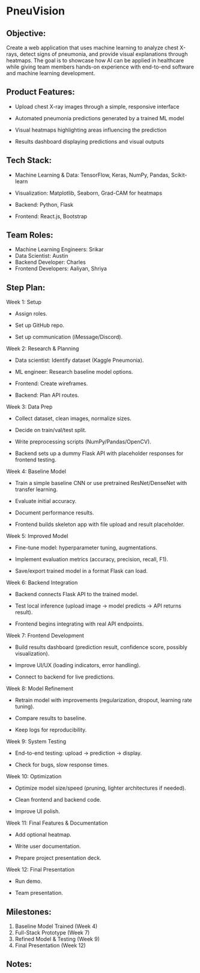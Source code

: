 # PneuVision

## Objective: 
Create a web application that uses machine learning to analyze chest X-rays, detect signs of pneumonia, and provide visual explanations through heatmaps. The goal is to showcase how AI can be applied in healthcare while giving team members hands-on experience with end-to-end software and machine learning development.

## Product Features: 
- Upload chest X-ray images through a simple, responsive interface

- Automated pneumonia predictions generated by a trained ML model

- Visual heatmaps highlighting areas influencing the prediction

- Results dashboard displaying predictions and visual outputs

## Tech Stack:
- Machine Learning & Data: TensorFlow, Keras, NumPy, Pandas, Scikit-learn

- Visualization: Matplotlib, Seaborn, Grad-CAM for heatmaps

- Backend: Python, Flask

- Frontend: React.js, Bootstrap

## Team Roles: 
- Machine Learning Engineers: Srikar
- Data Scientist: Austin
- Backend Developer: Charles
- Frontend Developers: Aaliyan, Shriya

## Step Plan:

Week 1: Setup

- Assign roles.

- Set up GitHub repo.

- Set up communication (iMessage/Discord).

Week 2: Research & Planning

- Data scientist: Identify dataset (Kaggle Pneumonia).

- ML engineer: Research baseline model options.

- Frontend: Create wireframes.

- Backend: Plan API routes.

Week 3: Data Prep

- Collect dataset, clean images, normalize sizes.

- Decide on train/val/test split.

- Write preprocessing scripts (NumPy/Pandas/OpenCV).

- Backend sets up a dummy Flask API with placeholder responses for frontend testing.

Week 4: Baseline Model

- Train a simple baseline CNN or use pretrained ResNet/DenseNet with transfer learning.

- Evaluate initial accuracy.

- Document performance results.

- Frontend builds skeleton app with file upload and result placeholder.

Week 5: Improved Model

- Fine-tune model: hyperparameter tuning, augmentations.

- Implement evaluation metrics (accuracy, precision, recall, F1).

- Save/export trained model in a format Flask can load.

Week 6: Backend Integration

- Backend connects Flask API to the trained model.

- Test local inference (upload image → model predicts → API returns result).

- Frontend begins integrating with real API endpoints.

Week 7: Frontend Development

- Build results dashboard (prediction result, confidence score, possibly visualization).

- Improve UI/UX (loading indicators, error handling).

- Connect to backend for live predictions.

Week 8: Model Refinement

- Retrain model with improvements (regularization, dropout, learning rate tuning).

- Compare results to baseline.

- Keep logs for reproducibility.

Week 9: System Testing

- End-to-end testing: upload → prediction → display.

- Check for bugs, slow response times.

Week 10: Optimization

- Optimize model size/speed (pruning, lighter architectures if needed).

- Clean frontend and backend code.

- Improve UI polish.

Week 11: Final Features & Documentation

- Add optional heatmap.

- Write user documentation.

- Prepare project presentation deck.

Week 12: Final Presentation

- Run demo.

- Team presentation.

## Milestones:

1. Baseline Model Trained (Week 4)
2. Full-Stack Prototype (Week 7)
3. Refined Model & Testing (Week 9)
4. Final Presentation (Week 12)

## Notes:

